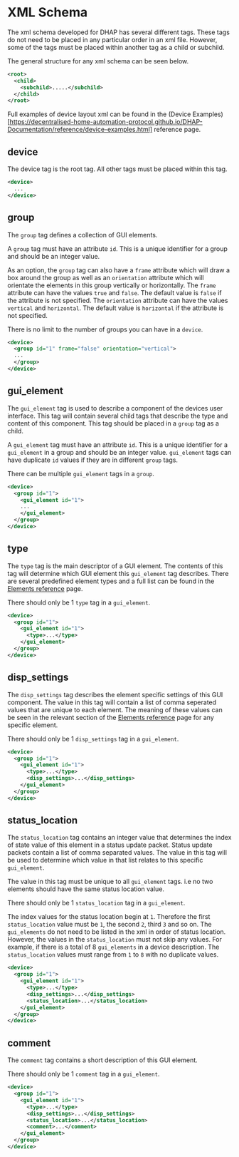 # XML Schema

The xml schema developed for DHAP has several different tags. These tags do not need to be placed in any particular order in an xml file. However, some of the tags must be placed within another tag as a child or subchild.

The general structure for any xml schema can be seen below.

```xml
<root>
  <child>
    <subchild>.....</subchild>
  </child>
</root>
```

Full examples of device layout xml can be found in the (Device Examples)[https://decentralised-home-automation-protocol.github.io/DHAP-Documentation/reference/device-examples.html] reference page.

## device

The device tag is the root tag. All other tags must be placed within this tag.

```xml {1,3}
<device>
  ...
</device>
```

## group

The `group` tag defines a collection of GUI elements.

A `group` tag must have an attribute `id`. This is a unique identifier for a group and should be an integer value.

As an option, the `group` tag can also have a `frame` attribute which will draw a box around the group as well as an `orientation` attribute which will orientate the elements in this group vertically or horizontally. The `frame` attribute can have the values `true` and `false`. The default value is `false` if the attribute is not specified. The `orientation` attribute can have the values `vertical` and `horizontal`. The default value is `horizontal` if the attribute is not specified.

There is no limit to the number of groups you can have in a `device`.

```xml {2,4}
<device>
  <group id="1" frame="false" orientation="vertical">
  ...
  </group>
</device>
```

## gui_element

The `gui_element` tag is used to describe a component of the devices user interface. This tag will contain several child tags that describe the type and content of this component. This tag should be placed in a `group` tag as a child.

A `gui_element` tag must have an attribute `id`. This is a unique identifier for a `gui_element` in a group and should be an integer value. `gui_element` tags can have duplicate `id` values if they are in different `group` tags.

There can be multiple `gui_element` tags in a `group`.

```xml {3,5}
<device>
  <group id="1">
    <gui_element id="1">
    ...
    </gui_element>
  </group>
</device>
```

## type

The `type` tag is the main descriptor of a GUI element. The contents of this tag will determine which GUI element this `gui_element` tag describes. There are several predefined element types and a full list can be found in the [Elements reference](https://decentralised-home-automation-protocol.github.io/DHAP-Documentation/reference/elements.html) page.

There should only be 1 `type` tag in a `gui_element`.

```xml {4}
<device>
  <group id="1">
    <gui_element id="1">
      <type>...</type>
    </gui_element>
  </group>
</device>
```

## disp_settings

The `disp_settings` tag describes the element specific settings of this GUI component. The value in this tag will contain a list of comma seperated values that are unique to each element. The meaning of these values can be seen in the relevant section of the [Elements reference](https://decentralised-home-automation-protocol.github.io/DHAP-Documentation/reference/elements.html) page for any specific element.

There should only be 1 `disp_settings` tag in a `gui_element`.

```xml {5}
<device>
  <group id="1">
    <gui_element id="1">
      <type>...</type>
      <disp_settings>...</disp_settings>
    </gui_element>
  </group>
</device>
```

## status_location

The `status_location` tag contains an integer value that determines the index of state value of this element in a status update packet. Status update packets contain a list of comma separated values. The value in this tag will be used to determine which value in that list relates to this specific `gui_element`.

The value in this tag must be unique to all `gui_element` tags. i.e no two elements should have the same status location value.

There should only be 1 `status_location` tag in a `gui_element`.

The index values for the status location begin at `1`. Therefore the first `status_location` value must be `1`, the second `2`, third `3` and so on. The `gui_elements` do not need to be listed in the xml in order of status location. However, the values in the `status_location` must not skip any values. For example, if there is a total of 8 `gui_elements` in a device description. The `status_location` values must range from `1` to `8` with no duplicate values.

```xml {6}
<device>
  <group id="1">
    <gui_element id="1">
      <type>...</type>
      <disp_settings>...</disp_settings>
      <status_location>...</status_location>
    </gui_element>
  </group>
</device>
```

## comment

The `comment` tag contains a short description of this GUI element.

There should only be 1 `comment` tag in a `gui_element`.

```xml {7}
<device>
  <group id="1">
    <gui_element id="1">
      <type>...</type>
      <disp_settings>...</disp_settings>
      <status_location>...</status_location>
      <comment>...</comment>
    </gui_element>
  </group>
</device>
```
